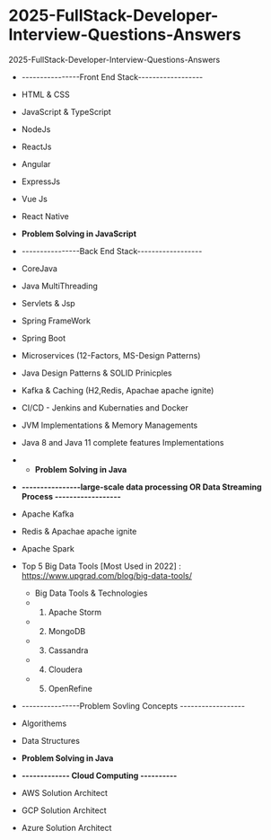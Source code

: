 # 2025-FullStack-Developer-Interview-Questions-Answers
2025-FullStack-Developer-Interview-Questions-Answers

* ----------------Front End Stack------------------
* HTML & CSS
* JavaScript & TypeScript
* NodeJs
* ReactJs
* Angular
* ExpressJs
* Vue Js
* React Native 
* **Problem Solving in JavaScript**


* ----------------Back End Stack------------------
* CoreJava
* Java MultiThreading 
* Servlets & Jsp
* Spring FrameWork
* Spring Boot
* Microservices (12-Factors, MS-Design Patterns)
* Java Design Patterns & SOLID Prinicples 
* Kafka & Caching (H2,Redis, Apachae apache ignite)
* CI/CD - Jenkins and Kubernaties and Docker 
* JVM Implementations & Memory Managements 
* Java 8 and Java 11 complete features Implementations 
* * **Problem Solving in Java**

* **----------------large-scale data processing OR Data Streaming Process ------------------**
* Apache Kafka
* Redis & Apachae apache ignite
* Apache Spark


* Top 5 Big Data Tools [Most Used in 2022]  : https://www.upgrad.com/blog/big-data-tools/
   * Big Data Tools & Technologies
   * 1. Apache Storm
   * 2. MongoDB
   * 3. Cassandra
   * 4. Cloudera
   * 5. OpenRefine

* ----------------Problem Sovling Concepts ------------------
* Algorithems
* Data Structures 
* **Problem Solving in Java**

* **------------- Cloud Computing ----------**
* AWS Solution Architect 
* GCP Solution Architect
* Azure Solution Architect
